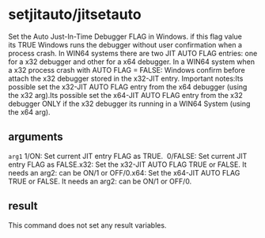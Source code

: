 # setjitauto/jitsetauto

Set the Auto Just-In-Time Debugger FLAG in Windows. if this flag value its TRUE Windows runs the debugger without user confirmation when a process crash. In WIN64 systems there are two JIT AUTO FLAG entries: one for a x32 debugger and other for a x64 debugger. In a WIN64 system when a x32 process crash with AUTO FLAG = FALSE: Windows confirm before attach the x32 debugger stored in the x32-JIT entry. Important notes:Its possible set the x32-JIT   AUTO FLAG entry from the x64 debugger (using the x32 arg).Its possible set the x64-JIT   AUTO FLAG entry from the x32 debugger ONLY if the x32   debugger its running in a WIN64 System (using the x64 arg).

## arguments

`arg1` 1/ON: Set current JIT entry FLAG as     TRUE.  0/FALSE: Set current JIT entry FLAG as     FALSE.x32: Set the x32-JIT AUTO FLAG     TRUE or FALSE. It needs an arg2: can be ON/1 or OFF/0.x64: Set the x64-JIT AUTO FLAG     TRUE or FALSE. It needs an arg2: can be ON/1 or OFF/0.

## result

This command does not set any result variables.
